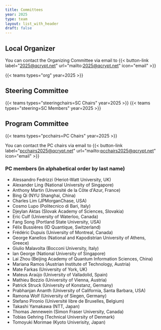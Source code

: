 ```yaml
---
title: Committees
year: 2025
type: team
layout: list_with_header
draft: false
---
```


## Local Organizer

You can contact the Organizing Committee via email to {{< button-link label="2025@qcrypt.net" url="mailto:2025@qcrypt.net" icon="email" >}}

{{< teams types="org" year=2025 >}}

## Steering Committee

{{< teams types="steeringchairs=SC Chairs" year=2025 >}}
{{< teams types="steering=SC Members" year=2025 >}}

## Program Committee

{{< teams types="pcchairs=PC Chairs" year=2025 >}}

You can contact the PC chairs via email to {{< button-link label="pcchairs2025@qcrypt.net" url="mailto:pcchairs2025@qcrypt.net" icon="email" >}}<br>

### PC members (in alphabetical order by last name)

-   Alessandro Fedrizzi (Heriot-Watt University, UK)
-   Alexander Ling (National University of Singapore)
-   Anthony Martin (Unversité de la Côte d'Azur, France)
-   Bing Qi (NYU Shanghai, China)
-   Charles Lim (JPMorganChase, USA)
-   Cosmo Lupo (Politecnico di Bari, Italy)
-   Djeylan Aktas (Slovak Academy of Sciences, Slovakia)
-   Eric Culf (University of Waterloo, Canada)
-   Fang Song (Portland State University, USA)
-   Félix Bussières (ID Quantique, Switzerland)
-   Frédéric Dupuis (University of Montreal, Canada)
-   George Kanellos (National and Kapodistrian University of Athens, Greece)
-   Giulio Malavolta (Bocconi University, Italy)
-   Ian George (National University of Singapore)
-   Lai Zhou (Beijing Academy of Quantum Information Sciences, China)
-   Mariana Ramos (Austrian Institute of Technology, Austria)
-   Mate Farkas (University of York, UK)
-   Mateus Araújo (University of Valladolid, Spain)
-   Mathieu Bozzio (University of Vienna, Austria)
-   Patrick Struck (University of Konstanz, Germany)
-   Prabhanjan Ananth (University of California, Santa Barbara, USA)
-   Ramona Wolf (University of Siegen, Germany)
-   Stefano Pironio (Université libre de Bruxelles, Belgium)
-   Takashi Yamakawa (NTT, Japan)
-   Thomas Jennewein (Simon Fraser University, Canada)
-   Tobias Gehring (Technical University of Denmark)
-   Tomoyuki Morimae (Kyoto Univerisity, Japan)
